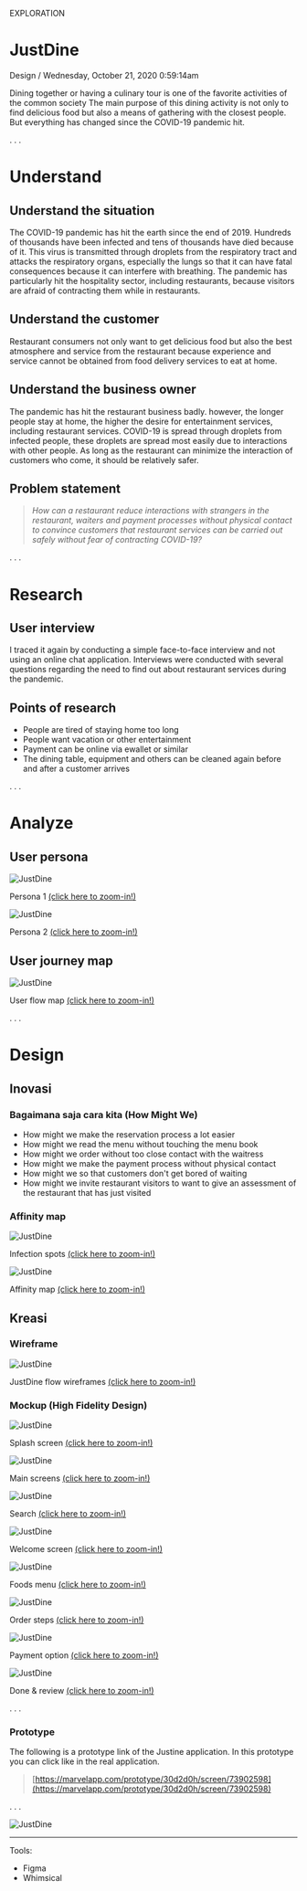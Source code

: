 <p class="type">EXPLORATION</p>

# JustDine

<p class="meta">Design  /  Wednesday, October 21, 2020 0:59:14am</p>

Dining together or having a culinary tour is one of the favorite activities of the common society The main purpose of this dining activity is not only to find delicious food but also a means of gathering with the closest people. But everything has changed since the COVID-19 pandemic hit.

<p class="caption">. . .</p>

# Understand

## Understand the situation

The COVID-19 pandemic has hit the earth since the end of 2019. Hundreds of thousands have been infected and tens of thousands have died because of it. This virus is transmitted through droplets from the respiratory tract and attacks the respiratory organs, especially the lungs so that it can have fatal consequences because it can interfere with breathing. The pandemic has particularly hit the hospitality sector, including restaurants, because visitors are afraid of contracting them while in restaurants.

## Understand the customer

Restaurant consumers not only want to get delicious food but also the best atmosphere and service from the restaurant because experience and service cannot be obtained from food delivery services to eat at home.

## Understand the business owner

The pandemic has hit the restaurant business badly. however, the longer people stay at home, the higher the desire for entertainment services, including restaurant services. COVID-19 is spread through droplets from infected people, these droplets are spread most easily due to interactions with other people. As long as the restaurant can minimize the interaction of customers who come, it should be relatively safer.

## Problem statement

> *How can a restaurant reduce interactions with strangers in the restaurant, waiters and payment processes without physical contact to convince customers that restaurant services can be carried out safely without fear of contracting COVID-19?*

<p class="caption">. . .</p>

# Research

## User interview

I traced it again by conducting a simple face-to-face interview and not using an online chat application. Interviews were conducted with several questions regarding the need to find out about restaurant services during the pandemic.

## Points of research

- People are tired of staying home too long
- People want vacation or other entertainment
- Payment can be online via ewallet or similar
- The dining table, equipment and others can be cleaned again before and after a customer arrives

<p class="caption">. . .</p>

# Analyze

## User persona

![JustDine](../assets/images/works/details/182-drawing-art-2019/persona-1-JUSTDINE-en.jpg)

<p class="caption">Persona 1 <a href="../assets/images/works/details/182-drawing-art-2019/persona-1-JUSTDINE-en.jpg" target="_blank">(click here to zoom-in!)</a></p>

![JustDine](../assets/images/works/details/182-drawing-art-2019/persona-2-JUSTDINE-en.jpg)

<p class="caption">Persona 2 <a href="../assets/images/works/details/182-drawing-art-2019/persona-2-JUSTDINE-en.jpg" target="_blank">(click here to zoom-in!)</a></p>

## User journey map

![JustDine](../assets/images/works/details/182-drawing-art-2019/justdine-map-en.png)

<p class="caption">User flow map <a href="../assets/images/works/details/182-drawing-art-2019/justdine-map-en.png" target="_blank">(click here to zoom-in!)</a></p>

<p class="caption">. . .</p>

# Design

## Inovasi

### Bagaimana saja cara kita (How Might We)

- How might we make the reservation process a lot easier
- How might we read the menu without touching the menu book
- How might we order without too close contact with the waitress
- How might we make the payment process without physical contact
- How might we so that customers don't get bored of waiting
- How might we invite restaurant visitors to want to give an assessment of the restaurant that has just visited

### Affinity map

![JustDine](../assets/images/works/details/182-drawing-art-2019/justdine-infection-map-en.png)

<p class="caption">Infection spots <a href="../assets/images/works/details/182-drawing-art-2019/justdine-infection-map-en.png" target="_blank">(click here to zoom-in!)</a></p>

![JustDine](../assets/images/works/details/182-drawing-art-2019/justdine-affinity-map-en.png)

<p class="caption">Affinity map <a href="../assets/images/works/details/182-drawing-art-2019/justdine-affinity-map-en.png" target="_blank">(click here to zoom-in!)</a></p>

## Kreasi

### Wireframe

![JustDine](../assets/images/works/details/182-drawing-art-2019/justdine-core-wireframes.png)

<p class="caption">JustDine flow wireframes <a href="../assets/images/works/details/182-drawing-art-2019/justdine-core-wireframes.png" target="_blank">(click here to zoom-in!)</a></p>

### Mockup (High Fidelity Design)

![JustDine](../assets/images/works/details/182-drawing-art-2019/web-preview/justdine-preview-1.png)

<p class="caption">Splash screen <a href="../assets/images/works/details/182-drawing-art-2019/web-preview/justdine-preview-1.png" target="_blank">(click here to zoom-in!)</a></p>

![JustDine](../assets/images/works/details/182-drawing-art-2019/web-preview/justdine-preview-2.png)

<p class="caption">Main screens <a href="../assets/images/works/details/182-drawing-art-2019/web-preview/justdine-preview-2.png" target="_blank">(click here to zoom-in!)</a></p>

![JustDine](../assets/images/works/details/182-drawing-art-2019/web-preview/justdine-preview-3.png)

<p class="caption">Search <a href="../assets/images/works/details/182-drawing-art-2019/web-preview/justdine-preview-3.png" target="_blank">(click here to zoom-in!)</a></p>

![JustDine](../assets/images/works/details/182-drawing-art-2019/web-preview/justdine-preview-4.png)

<p class="caption">Welcome screen <a href="../assets/images/works/details/182-drawing-art-2019/web-preview/justdine-preview-4.png" target="_blank">(click here to zoom-in!)</a></p>

![JustDine](../assets/images/works/details/182-drawing-art-2019/web-preview/justdine-preview-5.png)

<p class="caption">Foods menu <a href="../assets/images/works/details/182-drawing-art-2019/web-preview/justdine-preview-5.png" target="_blank">(click here to zoom-in!)</a></p>

![JustDine](../assets/images/works/details/182-drawing-art-2019/web-preview/justdine-preview-6.png)

<p class="caption">Order steps <a href="../assets/images/works/details/182-drawing-art-2019/web-preview/justdine-preview-6.png" target="_blank">(click here to zoom-in!)</a></p>

![JustDine](../assets/images/works/details/182-drawing-art-2019/web-preview/justdine-preview-7.png)

<p class="caption">Payment option <a href="../assets/images/works/details/182-drawing-art-2019/web-preview/justdine-preview-7.png" target="_blank">(click here to zoom-in!)</a></p>

![JustDine](../assets/images/works/details/182-drawing-art-2019/web-preview/justdine-preview-8.png)

<p class="caption">Done & review <a href="../assets/images/works/details/182-drawing-art-2019/web-preview/justdine-preview-8.png" target="_blank">(click here to zoom-in!)</a></p>

<p class="caption">. . .</p>

### Prototype

The following is a prototype link of the Justine application. In this prototype you can click like in the real application.

> [https://marvelapp.com/prototype/30d2d0h/screen/73902598](https://marvelapp.com/prototype/30d2d0h/screen/73902598)

<p class="caption">. . .</p>

![JustDine](../assets/images/works/details/182-drawing-art-2019/justdine-long.jpg)

---
<p></p>

Tools:
- Figma
- Whimsical
